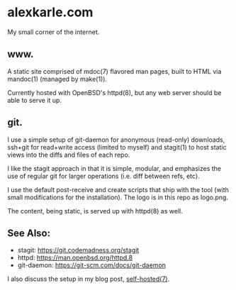 alexkarle.com
=============
My small corner of the internet.

www.
----
A static site comprised of mdoc(7) flavored man pages, built to HTML via
mandoc(1) (managed by make(1)).

Currently hosted with OpenBSD's httpd(8), but any web server should be able to
serve it up.

git.
----
I use a simple setup of git-daemon for anonymous (read-only) downloads,
ssh+git for read+write access (limited to myself) and stagit(1) to host static
views into the diffs and files of each repo.

I like the stagit approach in that it is simple, modular, and emphasizes the use
of regular git for larger operations (i.e. diff between refs, etc).

I use the default post-receive and create scripts that ship with the tool (with
small modifications for the installation). The logo is in this repo as
logo.png.

The content, being static, is served up with httpd(8) as well.

See Also:
---------
* stagit: https://git.codemadness.org/stagit
* httpd: https://man.openbsd.org/httpd.8
* git-daemon: https://git-scm.com/docs/git-daemon

I also discuss the setup in my blog post,
[self-hosted(7)](https://alexkarle.com/self-hosted.html).
